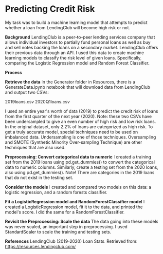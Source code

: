 # Predicting Credit Risk
My task was to build a machine learning model that attempts to predict whether a loan from LendingClub will become high risk or not.

<b>Background</b>
LendingClub is a peer-to-peer lending services company that allows individual investors to partially fund personal loans as well as buy and sell notes backing the loans on a secondary market. LendingClub offers their previous data through an API.
I used this data to create machine learning models to classify the risk level of given loans. Specifically, comparing the Logistic Regression model and Random Forest Classifier.

<b>Process</b>

<b>Retrieve the data</b>
In the Generator folder in Resources, there is a GenerateData.ipynb notebook that will download data from LendingClub and output two CSVs:

2019loans.csv
2020Q1loans.csv

I used an entire year's worth of data (2019) to predict the credit risk of loans from the first quarter of the next year (2020).
Note: these two CSVs have been undersampled to give an even number of high risk and low risk loans. In the original dataset, only 2.2% of loans are categorized as high risk. To get a truly accurate model, special techniques need to be used on imbalanced data. Undersampling is one of those techniques. Oversampling and SMOTE (Synthetic Minority Over-sampling Technique) are other techniques that are also used.

<b>Preprocessing: Convert categorical data to numeric</b>
I created a training set from the 2019 loans using pd.get_dummies() to convert the categorical data to numeric columns. Similarly, create a testing set from the 2020 loans, also using pd.get_dummies(). Note! There are categories in the 2019 loans that do not exist in the testing set.

<b>Consider the models</b>
I created and compared two models on this data: a logistic regression, and a random forests classifier. 

<b>Fit a LogisticRegression model and RandomForestClassifier model</b>
I created a LogisticRegression model, fit it to the data, and printed the model's score. I did the same for a RandomForestClassifier.

<b>Revisit the Preprocessing: Scale the data</b>
The data going into these models was never scaled, an important step in preprocessing. I used StandardScaler to scale the training and testing sets.

<b>References</b>
LendingClub (2019-2020) Loan Stats. Retrieved from: https://resources.lendingclub.com/

